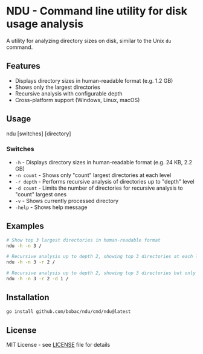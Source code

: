 # NDU - Command line utility for disk usage analysis

A utility for analyzing directory sizes on disk, similar to the Unix `du` command.

## Features
- Displays directory sizes in human-readable format (e.g. 1.2 GB)
- Shows only the largest directories
- Recursive analysis with configurable depth
- Cross-platform support (Windows, Linux, macOS)

## Usage
ndu [switches] [directory]

### Switches
- `-h` - Displays directory sizes in human-readable format (e.g. 24 KB, 2.2 GB)
- `-n count` - Shows only "count" largest directories at each level
- `-r depth` - Performs recursive analysis of directories up to "depth" level
- `-d count` - Limits the number of directories for recursive analysis to "count" largest ones
- `-v` - Shows currently processed directory
- `-help` - Shows help message

## Examples
```bash
# Show top 3 largest directories in human-readable format
ndu -h -n 3 /

# Recursive analysis up to depth 2, showing top 3 directories at each level
ndu -h -n 3 -r 2 /

# Recursive analysis up to depth 2, showing top 3 directories but only analyzing the largest one
ndu -h -n 3 -r 2 -d 1 /
```

## Installation
```bash
go install github.com/bobac/ndu/cmd/ndu@latest
```

## License
MIT License - see [LICENSE](LICENSE) file for details 